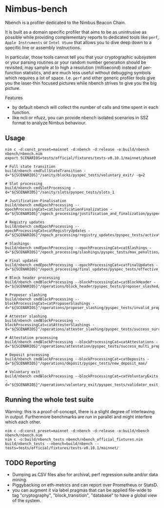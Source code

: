 # Nimbus-bench

Nbench is a profiler dedicated to the Nimbus Beacon Chain.

It is built as a domain specific profiler that aims to be
as unintrusive as possible while providing complementary reports
to dedicated tools like ``perf``, ``Apple Instruments`` or ``Intel Vtune``
that allows you to dive deep down to a specific line or assembly instructions.

In particular, those tools cannot tell you that your cryptographic subsystem
or your parsing routines or your random number generation should be revisited,
may sample at to high a resolution (millisecond) instead of per-function statistics,
and are much less useful without debugging symbols which requires a lot of space.
I.e. ``perf`` and other generic profiler tools give you the laser-thin focused pictures
while nbench strives to give you the big picture.

Features
- by default nbench will collect the number of calls and time spent in
  each function.
- like ncli or nfuzz, you can provide nbench isolated scenarios in SSZ format
  to analyze Nimbus behaviour.

## Usage

```
nim c -d:const_preset=mainnet -d:nbench -d:release -o:build/nbench nbench/nbench.nim
export SCENARIOS=tests/official/fixtures/tests-v0.10.1/mainnet/phase0

# Full state transition
build/nbench cmdFullStateTransition -d="${SCENARIOS}"/sanity/blocks/pyspec_tests/voluntary_exit/ -q=2

# Slot processing
build/nbench cmdSlotProcessing -d="${SCENARIOS}"/sanity/slots/pyspec_tests/slots_1

# Justification-Finalisation
build/nbench cmdEpochProcessing --epochProcessingCat=catJustificationFinalization -d="${SCENARIOS}"/epoch_processing/justification_and_finalization/pyspec_tests/234_ok_support/

# Registry updates
build/nbench cmdEpochProcessing --epochProcessingCat=catRegistryUpdates -d="${SCENARIOS}"/epoch_processing/registry_updates/pyspec_tests/activation_queue_efficiency/

# Slashings
build/nbench cmdEpochProcessing --epochProcessingCat=catSlashings -d="${SCENARIOS}"/epoch_processing/slashings/pyspec_tests/max_penalties/

# Final updates
build/nbench cmdEpochProcessing --epochProcessingCat=catFinalUpdates -d="${SCENARIOS}"/epoch_processing/final_updates/pyspec_tests/effective_balance_hysteresis/

# Block header processing
build/nbench cmdBlockProcessing --blockProcessingCat=catBlockHeader -d="${SCENARIOS}"/operations/block_header/pyspec_tests/proposer_slashed/

# Proposer slashing
build/nbench cmdBlockProcessing --blockProcessingCat=catProposerSlashings -d="${SCENARIOS}"/operations/proposer_slashing/pyspec_tests/invalid_proposer_index/

# Attester slashing
build/nbench cmdBlockProcessing --blockProcessingCat=catAttesterSlashings -d="${SCENARIOS}"/operations/attester_slashing/pyspec_tests/success_surround/

# Attestation processing
build/nbench cmdBlockProcessing --blockProcessingCat=catAttestations -d="${SCENARIOS}"/operations/attestation/pyspec_tests/success_multi_proposer_index_iterations/

# Deposit processing
build/nbench cmdBlockProcessing --blockProcessingCat=catDeposits -d="${SCENARIOS}"/operations/deposit/pyspec_tests/new_deposit_max/

# Voluntary exit
build/nbench cmdBlockProcessing --blockProcessingCat=catVoluntaryExits -d="${SCENARIOS}"/operations/voluntary_exit/pyspec_tests/validator_exit_in_future/
```

## Running the whole test suite

Warning: this is a proof-of-concept, there is a slight degree of interleaving in output.
Furthermore benchmarks are run in parallel and might interfere which each other.

```
nim c -d:const_preset=mainnet -d:nbench -d:release -o:build/nbench nbench/nbench.nim
nim c -o:build/nbench_tests nbench/nbench_official_fixtures.nim
build/nbench_tests --nbench=build/nbench --tests=tests/official/fixtures/tests-v0.10.1/mainnet/
```

## TODO Reporting
- Dumping as CSV files also for archival, perf regression suite and/or data mining.
- Piggybacking on eth-metrics and can report over Prometheus or StatsD.
- you can augment it via label pragmas that can be applied file-wide
  to tag "cryptography", "block_transition", "database" to have a global view
  of the system.
